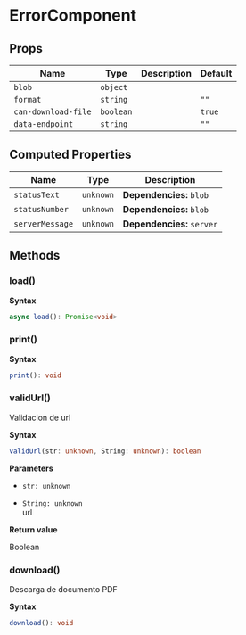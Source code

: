 # ErrorComponent

## Props

| Name                | Type      | Description | Default |
| ------------------- | --------- | ----------- | ------- |
| `blob`              | `object`  |             |         |
| `format`            | `string`  |             | `""`    |
| `can-download-file` | `boolean` |             | `true`  |
| `data-endpoint`     | `string`  |             | `""`    |

## Computed Properties

| Name            | Type      | Description                |
| --------------- | --------- | -------------------------- |
| `statusText`    | `unknown` | **Dependencies:** `blob`   |
| `statusNumber`  | `unknown` | **Dependencies:** `blob`   |
| `serverMessage` | `unknown` | **Dependencies:** `server` |

## Methods

### load()

**Syntax**

```typescript
async load(): Promise<void>
```

### print()

**Syntax**

```typescript
print(): void
```

### validUrl()

Validacion de url

**Syntax**

```typescript
validUrl(str: unknown, String: unknown): boolean
```

**Parameters**

- `str: unknown`

- `String: unknown`<br/>
  url

**Return value**

Boolean

### download()

Descarga de documento PDF

**Syntax**

```typescript
download(): void
```
